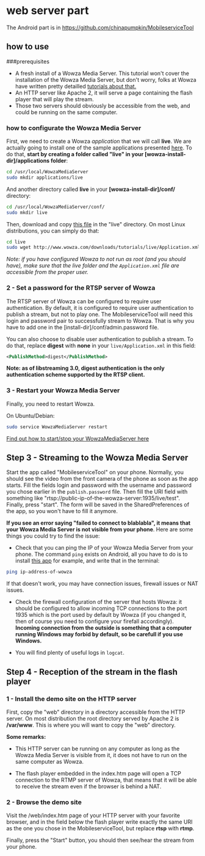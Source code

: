 # web server part     
The Android part is in https://github.com/chinapumpkin/MobileserviceTool
## how to use   

###prerequisites
* A fresh install of a Wowza Media Server. This tutorial won't cover the installation of the Wowza Media Server, but don't worry, folks at Wowza have written pretty detailled [tutorials about that.](https://www.wowza.com/forums/content.php?217-How-to-install-and-configure-Wowza-Streaming-Engine&s=2250aea939a922907b8a7ca2f2d683b3)    
* An HTTP server like Apache 2, it will serve a page containing the flash player that will play the stream.        
* Those two servers should obviously be accessible from the web, and could be running on the same computer.     

###  how to configurate the Wowza Media Server

First, we need to create a Wowza *application* that we will call **live**. We are actually going to install one of the sample applications presented [here](http://www.wowza.com/forums/content.php?38). To do that, **start by creating a folder called "live" in your [wowza-install-dir]/applications folder**:

```bash
cd /usr/local/WowzaMediaServer
sudo mkdir applications/live
```

And another directory called **live** in your **[wowza-install-dir]/conf/** directory:

```bash
cd /usr/local/WowzaMediaServer/conf/
sudo mkdir live
```


Then, download and copy [this file](http://www.wowza.com/downloads/tutorials/live/Application.xml) in the "live" directory. On most Linux distributions, you can simply do that:

```bash
cd live
sudo wget http://www.wowza.com/downloads/tutorials/live/Application.xml
```

*Note: if you have configured Wowza to not run as root (and you should have), make sure that the live folder and the `Application.xml` file are accessible from the proper user.*

### 2 - Set a password for the RTSP server of Wowza

The RTSP server of Wowza can be configured to require user authentication. By default, it is configured to require user authentication to publish a stream, but not to play one. The MobileserviceTool will need this login and password pair to successfully stream to Wowza. That is why you have to add one in the [install-dir]/conf/admin.password file.

You can also choose to disable user authentication to publish a stream. To do that, replace **digest** with **none** in your `live/Application.xml` in this field:

```xml
<PublishMethod>digest</PublishMethod>
```

**Note: as of libstreaming 3.0, digest authentication is the only authentication scheme supported by the RTSP client.**

### 3 - Restart your Wowza Media Server

Finally, you need to restart Wowza.

On Ubuntu/Debian:

```bash
sudo service WowzaMediaServer restart
```

[Find out how to start/stop your WowzaMediaServer here](http://www.wowza.com/forums/content.php?217#startService)

## Step 3 - Streaming to the Wowza Media Server

Start the app called "MobileserviceTool" on your phone. Normally, you should see the video from the front camera of the phone as soon as the app starts. 
Fill the fields login and password with the username and password you chose earlier in the `publish.password` file.
Then fill the URI field with something like "rtsp://public-ip-of-the-wowza-server:1935/live/test".
Finally, press "start". The form will be saved in the SharedPreferences of the app, so you won't have to fill it anymore.

**If you see an error saying "failed to connect to blablabla", it means that your Wowza Media Server is not visible from your phone**. Here are some things you could try to find the issue:

* Check that you can ping the IP of your Wowza Media Server from your phone. The command `ping` exists on Android, all you have to do is to install [this app](https://play.google.com/store/apps/details?id=jackpal.androidterm) for example, and write that in the terminal:

```bash
ping ip-address-of-wowza
```

If that doesn't work, you may have connection issues, firewall issues or NAT issues.

* Check the firewall configuration of the server that hosts Wowza: it should be configured to allow incoming TCP connections to the port 1935 which is the port used by default by Wowza (if you changed it, then of course you need to configure your firefall accordingly). **Incoming connection from the outside is something that a computer running Windows may forbid by default, so be carefull if you use Windows.**

* You will find plenty of useful logs in `logcat`.

## Step 4 - Reception of the stream in the flash player

### 1 - Install the demo site on the HTTP server

First, copy the "web" directory  in a directory accessible from the HTTP server. On most distribution the root directory served by Apache 2 is **/var/www**. This is where you will want to copy the "web" directory.

 **Some remarks:**

 * This HTTP server can be running on any computer as long as the Wowza Media Server is visible from it, it does not have to run on the same computer as Wowza. 

 * The flash player embedded in the index.htm page will open a TCP connection to the RTMP server of Wowza, that means that it will be able to receive the stream even if the browser is behind a NAT.

### 2 - Browse the demo site

Visit the /web/index.htm page of your HTTP server with your favorite browser, and in the field below the flash player write exactly the same URI as the one you chose in the  MobileserviceTool, but replace **rtsp** with **rtmp**. 

Finally, press the "Start" button, you should then see/hear the stream from your phone.

